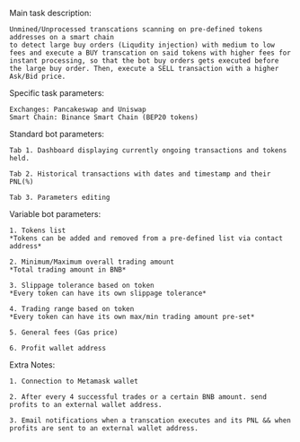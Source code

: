 Main task description: 

	Unmined/Unprocessed transcations scanning on pre-defined tokens addresses on a smart chain
	to detect large buy orders (Liqudity injection) with medium to low fees and execute a BUY transcation on said tokens with higher fees for instant processing, so that the bot buy orders gets executed before the large buy order. Then, execute a SELL transaction with a higher Ask/Bid price.

Specific task parameters:
	
	Exchanges: Pancakeswap and Uniswap
	Smart Chain: Binance Smart Chain (BEP20 tokens)

Standard bot parameters:

	Tab 1. Dashboard displaying currently ongoing transactions and tokens held.

	Tab 2. Historical transactions with dates and timestamp and their PNL(%)

	Tab 3. Parameters editing

Variable bot parameters:
	
	1. Tokens list
	*Tokens can be added and removed from a pre-defined list via contact address*

	2. Minimum/Maximum overall trading amount
	*Total trading amount in BNB*

	3. Slippage tolerance based on token
	*Every token can have its own slippage tolerance*

	4. Trading range based on token
	*Every token can have its own max/min trading amount pre-set*

	5. General fees (Gas price)

	6. Profit wallet address


Extra Notes:
	
	1. Connection to Metamask wallet

	2. After every 4 successful trades or a certain BNB amount. send profits to an external wallet address.

	3. Email notifications when a transcation executes and its PNL && when profits are sent to an external wallet address.